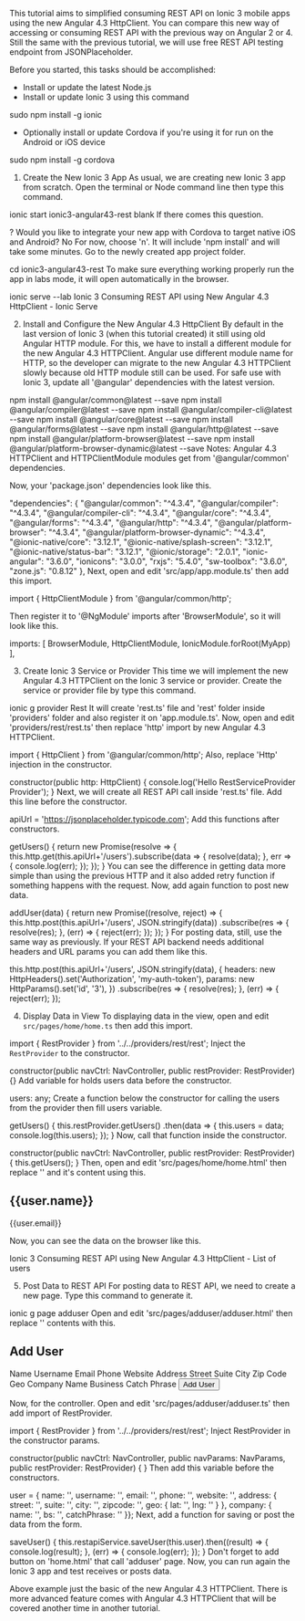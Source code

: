 This tutorial aims to simplified consuming REST API on Ionic 3 mobile apps using the new Angular 4.3 HttpClient. You can compare this new way of accessing or consuming REST API with the previous way on Angular 2 or 4. Still the same with the previous tutorial, we will use free REST API testing endpoint from JSONPlaceholder.



Before you started, this tasks should be accomplished:

- Install or update the latest Node.js
- Install or update Ionic 3 using this command

sudo npm install -g ionic
- Optionally install or update Cordova if you're using it for run on the Android or iOS device

sudo npm install -g cordova

1. Create the New Ionic 3 App
As usual, we are creating new Ionic 3 app from scratch. Open the terminal or Node command line then type this command.

ionic start ionic3-angular43-rest blank
If there comes this question.

? Would you like to integrate your new app with Cordova to target native iOS and Android? No
For now, choose 'n'. It will include 'npm install' and will take some minutes. Go to the newly created app project folder.

cd ionic3-angular43-rest
To make sure everything working properly run the app in labs mode, it will open automatically in the browser.

ionic serve --lab
Ionic 3 Consuming REST API using New Angular 4.3 HttpClient - Ionic Serve


2. Install and Configure the New Angular 4.3 HttpClient
By default in the last version of Ionic 3 (when this tutorial created) it still using old Angular HTTP module. For this, we have to install a different module for the new Angular 4.3 HTTPClient. Angular use different module name for HTTP, so the developer can migrate to the new Angular 4.3 HTTPClient slowly because old HTTP module still can be used. For safe use with Ionic 3, update all '@angular' dependencies with the latest version.

npm install @angular/common@latest --save
npm install @angular/compiler@latest --save
npm install @angular/compiler-cli@latest --save
npm install @angular/core@latest --save
npm install @angular/forms@latest --save
npm install @angular/http@latest --save
npm install @angular/platform-browser@latest --save
npm install @angular/platform-browser-dynamic@latest --save
Notes: Angular 4.3 HTTPClient and HTTPClientModule modules get from '@angular/common' dependencies.

Now, your 'package.json' dependencies look like this.

"dependencies": {
  "@angular/common": "^4.3.4",
  "@angular/compiler": "^4.3.4",
  "@angular/compiler-cli": "^4.3.4",
  "@angular/core": "^4.3.4",
  "@angular/forms": "^4.3.4",
  "@angular/http": "^4.3.4",
  "@angular/platform-browser": "^4.3.4",
  "@angular/platform-browser-dynamic": "^4.3.4",
  "@ionic-native/core": "3.12.1",
  "@ionic-native/splash-screen": "3.12.1",
  "@ionic-native/status-bar": "3.12.1",
  "@ionic/storage": "2.0.1",
  "ionic-angular": "3.6.0",
  "ionicons": "3.0.0",
  "rxjs": "5.4.0",
  "sw-toolbox": "3.6.0",
  "zone.js": "0.8.12"
},
Next, open and edit 'src/app/app.module.ts' then add this import.

import { HttpClientModule } from '@angular/common/http';

Then register it to '@NgModule' imports after 'BrowserModule', so it will look like this.

imports: [
  BrowserModule,
  HttpClientModule,
  IonicModule.forRoot(MyApp)
],

3. Create Ionic 3 Service or Provider
This time we will implement the new Angular 4.3 HTTPClient on the Ionic 3 service or provider. Create the service or provider file by type this command.


ionic g provider Rest
It will create 'rest.ts' file and 'rest' folder inside 'providers' folder and also register it on 'app.module.ts'. Now, open and edit 'providers/rest/rest.ts' then replace 'http' import by new Angular 4.3 HTTPClient.

import { HttpClient } from '@angular/common/http';
Also, replace 'Http' injection in the constructor.

constructor(public http: HttpClient) {
  console.log('Hello RestServiceProvider Provider');
}
Next, we will create all REST API call inside 'rest.ts' file. Add this line before the constructor.

apiUrl = 'https://jsonplaceholder.typicode.com';
Add this functions after constructors.

getUsers() {
  return new Promise(resolve => {
    this.http.get(this.apiUrl+'/users').subscribe(data => {
      resolve(data);
    }, err => {
      console.log(err);
    });
  });
}
You can see the difference in getting data more simple than using the previous HTTP and it also added retry function if something happens with the request. Now, add again function to post new data.

addUser(data) {
  return new Promise((resolve, reject) => {
    this.http.post(this.apiUrl+'/users', JSON.stringify(data))
      .subscribe(res => {
        resolve(res);
      }, (err) => {
        reject(err);
      });
  });
}
For posting data, still, use the same way as previously. If your REST API backend needs additional headers and URL params you can add them like this.

this.http.post(this.apiUrl+'/users', JSON.stringify(data), {
    headers: new HttpHeaders().set('Authorization', 'my-auth-token'),
    params: new HttpParams().set('id', '3'),
  })
  .subscribe(res => {
    resolve(res);
  }, (err) => {
    reject(err);
  });

4. Display Data in View
To displaying data in the view, open and edit `src/pages/home/home.ts` then add this import.

import { RestProvider } from '../../providers/rest/rest';
Inject the `RestProvider` to the constructor.

constructor(public navCtrl: NavController, public restProvider: RestProvider) {}
Add variable for holds users data before the constructor.

users: any;
Create a function below the constructor for calling the users from the provider then fill users variable.

getUsers() {
    this.restProvider.getUsers()
    .then(data => {
      this.users = data;
      console.log(this.users);
    });
  }
Now, call that function inside the constructor.

constructor(public navCtrl: NavController, public restProvider: RestProvider) {
    this.getUsers();
  }
Then, open and edit 'src/pages/home/home.html' then replace '<ion-content>' and it's content using this.

<ion-content>
  <ion-list inset>
    <ion-item *ngFor="let user of users">
      <h2>{{user.name}}</h2>
      <p>{{user.email}}</p>
    </ion-item>
  </ion-list>
</ion-content>
Now, you can see the data on the browser like this.

Ionic 3 Consuming REST API using New Angular 4.3 HttpClient - List of users


5. Post Data to REST API
For posting data to REST API, we need to create a new page. Type this command to generate it.

ionic g page adduser
Open and edit 'src/pages/adduser/adduser.html' then replace '<ion-content>' contents with this.

<ion-content padding>
  <h2>Add User</h2>
  <form (ngSubmit)="saveUser()">
    <ion-item>
      <ion-label>Name</ion-label>
      <ion-input type="text" [(ngModel)]="user.name" name="name"></ion-input>
    </ion-item>
    <ion-item>
      <ion-label>Username</ion-label>
      <ion-input type="text" [(ngModel)]="user.username" name="username"></ion-input>
    </ion-item>
    <ion-item>
      <ion-label>Email</ion-label>
      <ion-input type="email" [(ngModel)]="user.email" name="email"></ion-input>
    </ion-item>
    <ion-item>
      <ion-label>Phone</ion-label>
      <ion-input type="text" [(ngModel)]="user.phone" name="phone"></ion-input>
    </ion-item>
    <ion-item>
      <ion-label>Website</ion-label>
      <ion-input type="url" [(ngModel)]="user.website" name="website"></ion-input>
    </ion-item>
    <ion-item-divider color="light">Address</ion-item-divider>
    <ion-item>
      <ion-label>Street</ion-label>
      <ion-input type="text" [(ngModel)]="user.address.street" name="street"></ion-input>
    </ion-item>
    <ion-item>
      <ion-label>Suite</ion-label>
      <ion-input type="text" [(ngModel)]="user.address.suite" name="suite"></ion-input>
    </ion-item>
    <ion-item>
      <ion-label>City</ion-label>
      <ion-input type="text" [(ngModel)]="user.address.city" name="city"></ion-input>
    </ion-item>
    <ion-item>
      <ion-label>Zip Code</ion-label>
      <ion-input type="text" [(ngModel)]="user.address.zipcode" name="zipcode"></ion-input>
    </ion-item>
    <ion-item>
      <ion-label>Geo</ion-label>
      <ion-input type="text" [(ngModel)]="user.address.geo.lat" name="lat" placeholder="Latitude"></ion-input>
      <ion-input type="text" [(ngModel)]="user.address.geo.lng" name="lng" placeholder="Longitude"></ion-input>
    </ion-item>
    <ion-item-divider color="light">Company</ion-item-divider>
    <ion-item>
      <ion-label>Name</ion-label>
      <ion-input type="text" [(ngModel)]="user.company.name" name="name"></ion-input>
    </ion-item>
    <ion-item>
      <ion-label>Business</ion-label>
      <ion-input type="text" [(ngModel)]="user.company.bs" name="bs"></ion-input>
    </ion-item>
    <ion-item>
      <ion-label>Catch Phrase</ion-label>
      <ion-input type="text" [(ngModel)]="user.company.catchPhrase" name="catchPhrase"></ion-input>
    </ion-item>
    <button ion-button type="submit" block>Add User</button>
  </form>
</ion-content>
Now, for the controller. Open and edit 'src/pages/adduser/adduser.ts' then add import of RestProvider.

import { RestProvider } from '../../providers/rest/rest';
Inject RestProvider in the constructor params.



constructor(public navCtrl: NavController, public navParams: NavParams, public restProvider: RestProvider) {
}
Then add this variable before the constructors.

user = { name: '', username: '', email: '', phone: '', website: '', address: { street: '', suite: '', city: '', zipcode: '', geo: { lat: '', lng: '' } }, company: { name: '', bs: '', catchPhrase: '' }};
Next, add a function for saving or post the data from the form.

saveUser() {
  this.restapiService.saveUser(this.user).then((result) => {
    console.log(result);
  }, (err) => {
    console.log(err);
  });
}
Don't forget to add button on 'home.html' that call 'adduser' page. Now, you can run again the Ionic 3 app and test receives or posts data.

Above example just the basic of the new Angular 4.3 HTTPClient. There is more advanced feature comes with Angular 4.3 HTTPClient that will be covered another time in another tutorial.
